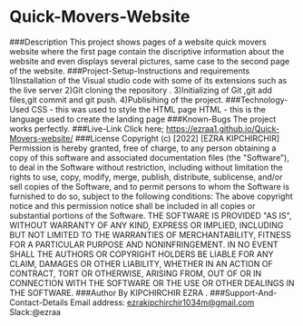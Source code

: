 # Quick-Movers-Website
###Description
This project shows pages of  a website quick movers website where the first page contain the discriptive information about the website and even displays several pictures, same case to the second page of the website.
###Project-Setup-Instructions and requirements
1)Installation of the Visual studio code with some of its extensions such as the live server 
2)Git cloning the repository . 
3)Initializing of Git ,git add files,git commit and git push. 
4)Publisihing of the project.
###Technology-Used
CSS - this was used to style the HTML page HTML - this is the language used to create the landing page
###Known-Bugs
The project works perfectly.
###Live-Link
Click here; https://ezraa1.github.io/Quick-Movers-website/
###License
Copyright (c) [2022] [EZRA KIPCHIRCHIR] Permission is hereby granted, free of charge, to any person obtaining a copy of this software and associated documentation files (the "Software"), to deal in the Software without restriction, including without limitation the rights to use, copy, modify, merge, publish, distribute, sublicense, and/or sell copies of the Software, and to permit persons to whom the Software is furnished to do so, subject to the following conditions: The above copyright notice and this permission notice shall be included in all copies or substantial portions of the Software. THE SOFTWARE IS PROVIDED "AS IS", WITHOUT WARRANTY OF ANY KIND, EXPRESS OR IMPLIED, INCLUDING BUT NOT LIMITED TO THE WARRANTIES OF MERCHANTABILITY, FITNESS FOR A PARTICULAR PURPOSE AND NONINFRINGEMENT. IN NO EVENT SHALL THE AUTHORS OR COPYRIGHT HOLDERS BE LIABLE FOR ANY CLAIM, DAMAGES OR OTHER LIABILITY, WHETHER IN AN ACTION OF CONTRACT, TORT OR OTHERWISE, ARISING FROM, OUT OF OR IN CONNECTION WITH THE SOFTWARE OR THE USE OR OTHER DEALINGS IN THE SOFTWARE.
###Author
By KIPCHIRCHIR EZRA .
###Support-And-Contact-Details
Email address: ezrakipchirchir1034m@gmail.com Slack:@ezraa
